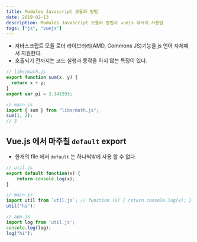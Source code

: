 ```yaml
---
title: Modules Javascript 모듈화 방법
date: 2019-02-13
description: Modules Javascript 모듈화 방법과 vuejs 에서의 사용법
tags: ["js", "vuejs"]
---
```


- 자바스크립트 모듈 로더 라이브러리(AMD, Commons JS)기능을 js 언어 자체에서 지원한다.
- 호출되기 전까지는 코드 실행과 동작을 하지 않는 특징이 있다.

```js
// libs/math.js
export function sum(x, y) {
  return x + y;
}
export var pi = 3.141593;

// main.js
import { sum } from "libs/math.js";
sum(1, 2);
// 3
```

## Vue.js 에서 마주칠 `default` export

- 한개의 file 에서 `default` 는 하나씩밖에 사용 할 수 없다.

```js
// util.js
export default function(x) {
	return console.log(x);
}

// main.js
import util from `util.js`; // function (x) { return console.log(x); }
util("hi");

// app.js
import log from 'util.js';
console.log(log);
log("hi");
```
